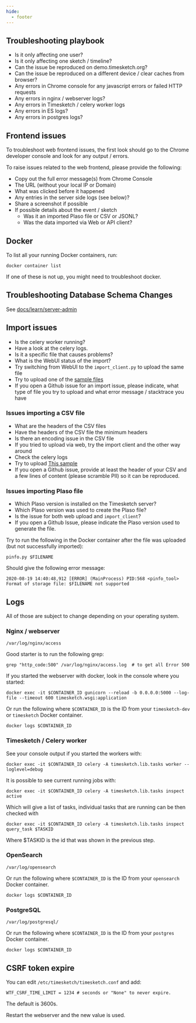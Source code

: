 ```yaml
---
hide:
  - footer
---
```

## Troubleshooting playbook

- Is it only affecting one user?
- Is it only affecting one sketch / timeline?
- Can the issue be reproduced on demo.timesketch.org?
- Can the issue be reproduced on a different device / clear caches from browser?
- Any errors in Chrome console for any javascript errors or failed HTTP requests
- Any errors in nginx / webserver logs?
- Any errors in Timesketch / celery worker logs
- Any errors in ES logs?
- Any errors in postgres logs?

## Frontend issues

To troubleshoot web frontend issues, the first look should go to the Chrome developer console and look for any output / errors.

To raise issues related to the web frontend, please provide the following:

- Copy out the full error message(s) from Chrome Console
- The URL (without your local IP or Domain)
- What was clicked before it happened
- Any entries in the server side logs (see below)?
- Share a screenshot if possible
- If possible details about the event / sketch
  - Was it an imported Plaso file or CSV or JSONL?
  - Was the data imported via Web or API client?

## Docker

To list all your running Docker containers, run:

```shell
docker container list
```

If one of these is not up, you might need to troubleshoot docker.

## Troubleshooting Database Schema Changes

See [docs/learn/server-admin](docs/learn/server-admin#troubleshooting-database-schema-changes)

## Import issues

- Is the celery worker running?
- Have a look at the celery logs.
- Is it a specific file that causes problems?
- What is the WebUI status of the import?
- Try switching from WebUI to the `import_client.py` to upload the same file
- Try to upload one of the [sample files](https://github.com/google/timesketch/blob/master/test_tools/test_events/sigma_events.csv)
- If you open a Github issue for an import issue, please indicate, what type of file you try to upload and what error message / stacktrace you have

### Issues importing a CSV file

- What are the headers of the CSV files
- Have the headers of the CSV file the minimum headers
- Is there an encoding issue in the CSV file
- If you tried to upload via web, try the import client and the other way around
- Check the celery logs
- Try to upload [This sample](https://github.com/google/timesketch/blob/master/test_tools/test_events/sigma_events.csv)
- If you open a Github issue, provide at least the header of your CSV and a few lines of content (please scramble PII) so it can be reproduced.

### Issues importing Plaso file

- Which Plaso version is installed on the Timesketch server?
- Which Plaso version was used to create the Plaso file?
- Is the issue for both web upload and `import_client`?
- If you open a Github Issue, please indicate the Plaso version used to generate the file.

Try to run the following in the Docker container after the file was uploaded (but not successfully imported):

```shell
pinfo.py $FILENAME
```

Should give the following error message:

```shell
2020-08-19 14:40:48,912 [ERROR] (MainProcess) PID:568 <pinfo_tool> Format of storage file: $FILENAME not supported
```

## Logs

All of those are subject to change depending on your operating system.

### Nginx / webserver

```shell
/var/log/nginx/access
```

Good starter is to run the following grep:

```shell
grep "http_code:500" /var/log/nginx/access.log  # to get all Error 500
```

If you started the webserver with docker, look in the console where you started:

```shell
docker exec -it $CONTAINER_ID gunicorn --reload -b 0.0.0.0:5000 --log-file --timeout 600 timesketch.wsgi:application
```

Or run the following where `$CONTAINER_ID` is the ID from your `timesketch-dev` or `timesketch` Docker container.

```shell
docker logs $CONTAINER_ID
```

### Timesketch / Celery worker

See your console output if you started the workers with:

```shell
docker exec -it $CONTAINER_ID celery -A timesketch.lib.tasks worker --loglevel=debug
```

It is possible to see current running jobs with:

```shell
docker exec -it $CONTAINER_ID celery -A timesketch.lib.tasks inspect active
```

Which will give a list of tasks, individual tasks that are running can be then checked with

```shell
docker exec -it $CONTAINER_ID celery -A timesketch.lib.tasks inspect query_task $TASKID
```

Where $TASKID is the id that was shown in the previous step.

### OpenSearch

```shell
/var/log/opensearch
```

Or run the following where `$CONTAINER_ID` is the ID from your `opensearch` Docker container.

```shell
docker logs $CONTAINER_ID
```

### PostgreSQL

```shell
/var/log/postgresql/
```

Or run the following where `$CONTAINER_ID` is the ID from your `postgres` Docker container.

```shell
docker logs $CONTAINER_ID
```

## CSRF token expire

You can edit `/etc/timesketch/timesketch.conf` and add:

```
WTF_CSRF_TIME_LIMIT = 1234 # seconds or "None" to never expire.
```

The default is 3600s.

Restart the webserver and the new value is used.
